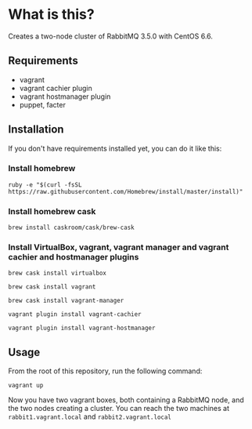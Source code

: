 # What is this?

Creates a two-node cluster of RabbitMQ 3.5.0 with CentOS 6.6.

## Requirements

 - vagrant
 - vagrant cachier plugin
 - vagrant hostmanager plugin
 - puppet, facter

## Installation

If you don't have requirements installed yet, you can do it like this:

### Install homebrew

`ruby -e "$(curl -fsSL https://raw.githubusercontent.com/Homebrew/install/master/install)"`

### Install homebrew cask

`brew install caskroom/cask/brew-cask`

### Install VirtualBox, vagrant, vagrant manager and vagrant cachier and hostmanager plugins

`brew cask install virtualbox`

`brew cask install vagrant`

`brew cask install vagrant-manager`

`vagrant plugin install vagrant-cachier`

`vagrant plugin install vagrant-hostmanager`

## Usage

From the root of this repository, run the following command:

`vagrant up`

Now you have two vagrant boxes, both containing a RabbitMQ node, and the two nodes creating a cluster. You can reach the two machines at `rabbit1.vagrant.local` and `rabbit2.vagrant.local`